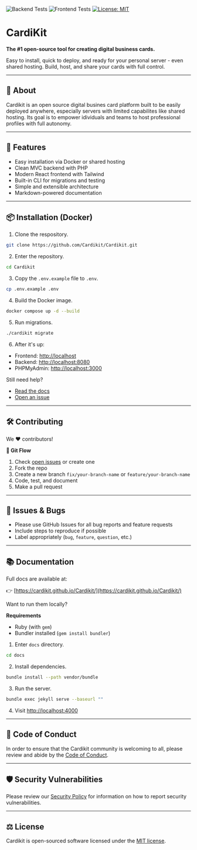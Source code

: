 ![Backend Tests](https://github.com/Cardikit/Cardikit/actions/workflows/tests.yml/badge.svg)
![Frontend Tests](https://github.com/Cardikit/Cardikit/actions/workflows/frontend-tests.yml/badge.svg)
[![License: MIT](https://img.shields.io/badge/License-MIT-blue.svg)](LICENSE)

# CardiKit

**The #1 open-source tool for creating digital business cards.**

Easy to install, quick to deploy, and ready for your personal server - even shared hosting. Build, host, and share your cards with full control.

---

## 🪪 About

Cardikit is an open source digital busines card platform built to be easily deployed anywhere, especially servers with limited capabilites like shared hosting. Its goal is to empower idividuals and teams to host professional profiles with full autonomy.

---

## 🚀 Features

- Easy installation via Docker or shared hosting
- Clean MVC backend with PHP
- Modern React frontend with Tailwind
- Built-in CLI for migrations and testing
- Simple and extensible architecture
- Markdown-powered documentation

---

## 📦 Installation (Docker)

1. Clone the respository.

```bash
git clone https://github.com/Cardikit/Cardikit.git
```

2. Enter the repository.

```bash
cd Cardikit
```

3. Copy the `.env.example` file to `.env`.

```bash
cp .env.example .env
```

4. Build the Docker image.

```bash
docker compose up -d --build
```

5. Run migrations.

```bash
./cardikit migrate
```

6. After it's up:

- Frontend: [http://localhost](http://localhost)
- Backend: [http://localhost:8080](http://localhost:8080)
- PHPMyAdmin: [http://localhost:3000](http://localhost:3000)

Still need help?

- [Read the docs](https://cardikit.github.io/Cardikit/)
- [Open an issue](https://github.com/Cardikit/Cardikit/issues)

---

## 🛠 Contributing

We ❤️ contributors!

**🧭 Git Flow**

1. Check [open issues](https://github.com/Cardikit/Cardikit/issues) or create one
2. Fork the repo
3. Create a new branch `fix/your-branch-name` or `feature/your-branch-name`
4. Code, test, and document
5. Make a pull request

---

## 🐛 Issues & Bugs

- Please use GitHub Issues for all bug reports and feature requests
- Include steps to reproduce if possible
- Label appropriately (`bug`, `feature`, `question`, etc.)

---

## 📚 Documentation

Full docs are available at:

👉 [https://cardikit.github.io/Cardikit/](https://cardikit.github.io/Cardikit/)

Want to run them locally?

**Requirements**

- Ruby (with `gem`)
- Bundler installed (`gem install bundler`)

1. Enter `docs` directory.

```bash
cd docs
```

2. Install dependencies.

```bash
bundle install --path vendor/bundle
```

3. Run the server.

```bash
bundle exec jekyll serve --baseurl ""
```

4. Visit [http://localhost:4000](http://localhost:4000)

---

## 👮 Code of Conduct

In order to ensure that the Cardikit community is welcoming to all, please review and abide by the [Code of Conduct](https://github.com/Cardikit/Cardikit/blob/main/CODE_OF_CONDUCT.md).

---

## 🛡 Security Vulnerabilities

Please review our [Security Policy](https://github.com/Cardikit/Cardikit/blob/main/.github/SECURITY.md) for information on how to report security vulnerabilities.

---

## ⚖ License

Cardikit is open-sourced software licensed under the [MIT license](https://github.com/Cardikit/Cardikit/blob/main/LICENSE).
